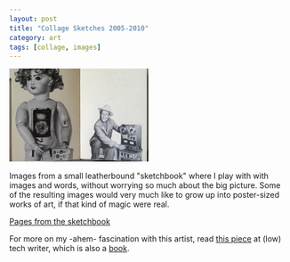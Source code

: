 ```yaml
---
layout: post
title: "Collage Sketches 2005-2010"
category: art
tags: [collage, images]
---
```

[![Sketchbook](/assets/sketchbook17.jpg)](http://sevendown.org/collage/sketches/)

Images from a small leatherbound "sketchbook" where I play with with images and words, without worrying so much about the big picture. Some of the resulting images would very much like to grow up into poster-sized works of art, if that kind of magic were real.

<a href="http://sevendown.org/collage/sketches/" target="_blank">Pages from the sketchbook</a>

For more on my -ahem- fascination with this artist, read [this piece](http://lowtechwriter.blogspot.com/2009/05/simpler-times.html)  at (low) tech writer, which is also a [book](http://bit.ly/lowtechwriter). 
